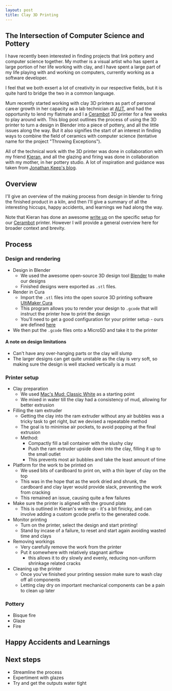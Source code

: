 ```yaml
---
layout: post
title: Clay 3D Printing
---
```


## The Intersection of Computer Science and Pottery

I have recently been interested in finding projects that link pottery and computer science together. My mother is a visual artist who has spent a large portion of her life working with clay, and I have spent a large part of my life playing with and working on computers, currently working as a software developer.

I feel that we both exsert a lot of creativity in our respective fields, but it is quite hard to bridge the two in a common language.

Mum recently started working with clay 3D printers as part of personal career growth in her capacity as a lab technician at [AUT](https://www.aut.ac.nz/), and had the opportunity to lend my flatmate and I a [Cerambot](https://www.cerambot.com/) 3D printer for a few weeks to play around with. This blog post outlines the process of using the 3D printer to turn a design in Blender into a piece of pottery, and all the little issues along the way. But it also signifies the start of an interest in finding ways to combine the field of ceramics with computer science (tentative name for the project "Throwing Exceptions").

All of the technical work with the 3D printer was done in collaboration with my friend [Kieran](https://www.linkedin.com/in/kieran-hitchcock/), and all the glazing and firing was done in collaboration with my mother, in her pottery studio. A lot of inspiration and guidance was taken from [Jonathan Keep's blog](http://www.keep-art.co.uk/journal_1.html).

## Overview

I'll give an overview of the making process from design in blender to firing the finished product in a kiln, and then I'll give a summary of all the interesting hiccups, happy accidents, and learnings we had along the way.

Note that Kieran has done an awesome [write up](https://github.com/jerome3o/clay_3d_printing) on the specific setup for our [Cerambot](https://www.cerambot.com/) printer. However I will provide a general overview here for broader context and brevity.

## Process

### Design and rendering

- Design in Blender
  - We used the awesome open-source 3D design tool [Blender](https://www.blender.org/) to make our designs
  - Finished designs were exported as `.stl` files.
- Render in Cura
  - Import the `.stl` files into the open source 3D printing software [UltiMaker Cura](https://ultimaker.com/software/ultimaker-cura)
  - This program allows you to render your design to `.gcode` that will instruct the printer how to print the design
  - You'll need to get a good configuration for your printer setup - ours are defined [here](https://github.com/jerome3o/clay_3d_printing/tree/main/cura)
- We then put the `.gcode` files onto a MicroSD and take it to the printer

#### A note on design limitations

- Can't have any over-hanging parts or the clay will slump
- The larger designs can get quite unstable as the clay is very soft, so making sure the design is well stacked vertically is a must

### Printer setup

- Clay preparation
  - We used [Mac's Mud: Classic White](https://www.macsmud.co.nz/shop/product/299873/macs-mud-classic-white/) as a starting point
  - We mixed in water till the clay had a consistency of mud, allowing for better extrusion
- Filling the ram extruder
  - Getting the clay into the ram extruder without any air bubbles was a tricky task to get right, but we devised a repeatable method
  - The goal is to minimise air pockets, to avoid popping at the final extrusion
  - Method:
    - Compactly fill a tall container with the slushy clay
    - Push the ram extruder upside down into the clay, filling it up to the small outlet
    - This prevents most air bubbles and take the least amount of time
- Platform for the work to be printed on
  - We used bits of cardboard to print on, with a thin layer of clay on the top
  - This was in the hope that as the work dried and shrunk, the cardboard and clay layer would provide slack, preventing the work from cracking
  - This remained an issue, causing quite a few failures
- Make sure the printer is aligned with the ground plate
  - This is outlined in Kieran's write-up - it's a bit finicky, and can involve adding a custom gcode prefix to the generated code.
- Monitor printing
  - Turn on the printer, select the design and start printing!
  - Stand by incase of a failure, to reset and start again avoiding wasted time and clays
- Removing workings
  - Very carefully remove the work from the printer
  - Put it somewhere with relatively stagnant airflow
    - this allows it to dry slowly and evenly, reducing non-uniform shrinkage related cracks
- Cleaning up the printer
  - Once you've finished your printing session make sure to wash clay off all components
  - Letting clay dry on important mechanical components can be a pain to clean up later

### Pottery

- Bisque fire
- Glaze
- Fire

## Happy Accidents and Learnings

## Next steps

- Streamline the process
- Expertiment with glazes
- Try and get the outputs water tight
